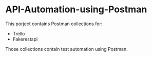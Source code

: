 # API-Automation-using-Postman
This porject contains Postman collections for:
- Trello
- Fakerestapi

Those collections contain test automation using Postman.
